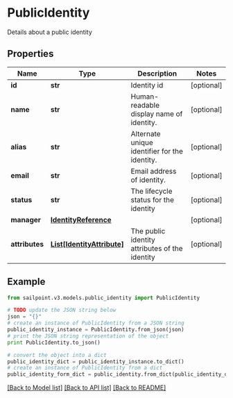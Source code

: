 # PublicIdentity

Details about a public identity

## Properties

Name | Type | Description | Notes
------------ | ------------- | ------------- | -------------
**id** | **str** | Identity id | [optional] 
**name** | **str** | Human-readable display name of identity. | [optional] 
**alias** | **str** | Alternate unique identifier for the identity. | [optional] 
**email** | **str** | Email address of identity. | [optional] 
**status** | **str** | The lifecycle status for the identity | [optional] 
**manager** | [**IdentityReference**](IdentityReference.md) |  | [optional] 
**attributes** | [**List[IdentityAttribute]**](IdentityAttribute.md) | The public identity attributes of the identity | [optional] 

## Example

```python
from sailpoint.v3.models.public_identity import PublicIdentity

# TODO update the JSON string below
json = "{}"
# create an instance of PublicIdentity from a JSON string
public_identity_instance = PublicIdentity.from_json(json)
# print the JSON string representation of the object
print PublicIdentity.to_json()

# convert the object into a dict
public_identity_dict = public_identity_instance.to_dict()
# create an instance of PublicIdentity from a dict
public_identity_form_dict = public_identity.from_dict(public_identity_dict)
```
[[Back to Model list]](../README.md#documentation-for-models) [[Back to API list]](../README.md#documentation-for-api-endpoints) [[Back to README]](../README.md)


